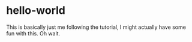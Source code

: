 # hello-world
This is basically just me following the tutorial, I might actually have some fun with this. Oh wait.
